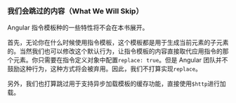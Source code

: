 ### 我们会跳过的内容（What We Will Skip）

Angular 指令模板种的一些特性将不会在本书展开。

首先，无论你在什么时候使用指令模板，这个模板都是用于生成当前元素的子元素的。当然我们也可以修改这个默认行为，让指令模板的内容直接取代应用指令的那个元素。你只需要在指令定义对象中配置`replace: true`。但是 Angular 团队并不鼓励这种行为，这种方式将会被弃用。因此，我们不打算实现`replace`。

另外，我们也打算跳过用于支持异步加载模板的缓存功能，直接使用`$http`进行加载。